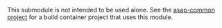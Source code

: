 This submodule is not intended to be used alone. See the
[asap-common project](https://github.com/asap-projects/asap-common) for a build
container project that uses this module.
